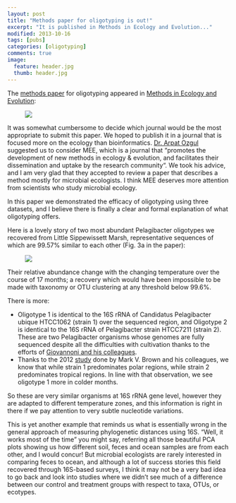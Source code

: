 ```yaml
---
layout: post
title: "Methods paper for oligotyping is out!"
excerpt: "It is published in Methods in Ecology and Evolution..."
modified: 2013-10-16 
tags: [pubs]
categories: [oligotyping]
comments: true
image:
  feature: header.jpg
  thumb: header.jpg
---
```


The [methods paper](http://onlinelibrary.wiley.com/doi/10.1111/2041-210X.12114/abstract) for oligotyping appeared in [Methods in Ecology and Evolution](http://www.methodsinecologyandevolution.org/):


<figure>
	<a href="http://onlinelibrary.wiley.com/doi/10.1111/2041-210X.12114/abstract"><img src="{{ site.url }}/images/oligotyping/methods-in-EE.png"></a>
</figure>

It was somewhat cumbersome to decide which journal would be the most appropriate to submit this paper. We hoped to publish it in a journal that is focused more on the ecology than bioinformatics. [Dr. Arpat Ozgul](http://www.popecol.org/) suggested us to consider MEE, which is a journal that “promotes the development of new methods in ecology & evolution, and facilitates their dissemination and uptake by the research community“. We took his advice, and I am very glad that they accepted to review a paper that describes a method mostly for microbial ecologists. I think MEE deserves more attention from scientists who study microbial ecology.

In this paper we demonstrated the efficacy of oligotyping using three datasets, and I believe there is finally a clear and formal explanation of what oligotyping offers.

Here is a lovely story of two most abundant Pelagibacter oligotypes we recovered from Little Sippewissett Marsh, representative sequences of which are 99.57% similar to each other (Fig. 3a in the paper):


<figure>
	<a href="{{ site.url }}/images/oligotyping/pelagibacter-story.png"><img src="{{ site.url }}/images/oligotyping/pelagibacter-story.png"></a>
</figure>

Their relative abundance change with the changing temperature over the course of 17 months; a recovery which would have been impossible to be made with taxonomy or OTU clustering at any threshold below 99.6%.

There is more:

- Oligotype 1 is identical to the 16S rRNA of Candidatus Pelagibacter ubique HTCC1062 (strain 1) over the sequenced region, and Oligotype 2 is identical to the 16S rRNA of Pelagibacter strain HTCC7211 (strain 2). These are two Pelagibacter organisms whose genomes are fully sequenced despite all the difficulties with cultivation thanks to the efforts of [Giovannoni and his colleagues](http://giovannonilab.science.oregonstate.edu/).
- Thanks to the 2012 [study](http://www.nature.com/msb/journal/v8/n1/full/msb201228.html) done by Mark V. Brown and his colleagues, we know that while strain 1 predominates polar regions, while strain 2 predominates tropical regions. In line with that observation, we see oligotype 1 more in colder months.

So these are very similar organisms at 16S rRNA gene level, however they are adapted to different temperature zones, and this information is right in there if we pay attention to very subtle nucleotide variations.

This is yet another example that reminds us what is essentially wrong in the general approach of measuring phylogenetic distances using 16S. “Well, it works most of the time” you might say, referring all those beautiful PCA plots showing us how different soil, feces and ocean samples are from each other, and I would concur! But microbial ecologists are rarely interested in comparing feces to ocean, and although a lot of success stories this field recovered through 16S-based surveys, I think it may not be a very bad idea to go back and look into studies where we didn’t see much of a difference between our control and treatment groups with respect to taxa, OTUs, or ecotypes.

